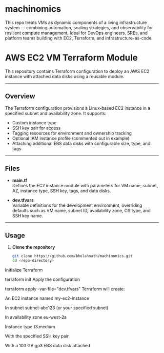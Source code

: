 # machinomics
This repo treats VMs as dynamic components of a living infrastructure system — combining automation, scaling strategies, and observability for resilient compute management. Ideal for DevOps engineers, SREs, and platform teams building with EC2, Terraform, and infrastructure-as-code.

# AWS EC2 VM Terraform Module

This repository contains Terraform configuration to deploy an AWS EC2 instance with attached data disks using a reusable module.

---

## Overview

The Terraform configuration provisions a Linux-based EC2 instance in a specified subnet and availability zone. It supports:

- Custom instance type
- SSH key pair for access
- Tagging resources for environment and ownership tracking
- Optional IAM instance profile (commented out in example)
- Attaching additional EBS data disks with configurable size, type, and tags

---

## Files

- **main.tf**  
  Defines the EC2 instance module with parameters for VM name, subnet, AZ, instance type, SSH key, tags, and data disks.

- **dev.tfvars**  
  Variable definitions for the development environment, overriding defaults such as VM name, subnet ID, availability zone, OS type, and SSH key name.

---

## Usage

1. **Clone the repository**

   ```bash
   git clone https://github.com/bholahnath/machinomics.git
   cd <repo-directory>
Initialize Terraform


terraform init
Apply the configuration


terraform apply -var-file="dev.tfvars"
Terraform will create:

An EC2 instance named my-ec2-instance

In subnet subnet-abc123 (or your specified subnet)

In availability zone eu-west-2a

Instance type t3.medium

With the specified SSH key pair

With a 100 GB gp3 EBS data disk attached
